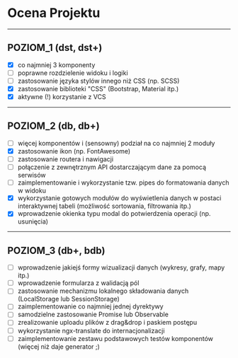 # Ocena Projektu

-------------------------------------------------------------------------------
 POZIOM_1 (dst, dst+)
-------------------------------------------------------------------------------
- [x] co najmniej 3 komponenty
- [ ] poprawne rozdzielenie widoku i logiki
- [ ] zastosowanie języka stylów innego niż CSS (np. SCSS)
- [x] zastosowanie biblioteki "CSS" (Bootstrap, Material itp.)
- [x] aktywne (!) korzystanie z VCS

-------------------------------------------------------------------------------
 POZIOM_2 (db, db+)
-------------------------------------------------------------------------------

- [ ] więcej komponentów i (sensowny) podział na co najmniej 2 moduły
- [x] zastosowanie ikon (np. FontAwesome)
- [ ] zastosowanie routera i nawigacji
- [ ] połączenie z zewnętrznym API dostarczającym dane za pomocą serwisów
- [ ] zaimplementowanie i wykorzystanie tzw. pipes do formatowania danych w widoku
- [x] wykorzystanie gotowych modułów do wyświetlenia danych w postaci interaktywnej
  tabeli (możliwość sortowania, filtrowania itp.) 
- [x] wprowadzenie okienka typu modal do potwierdzenia operacji (np. usunięcia)

-------------------------------------------------------------------------------
 POZIOM_3 (db+, bdb)
-------------------------------------------------------------------------------

- [ ] wprowadzenie jakiejś formy wizualizacji danych (wykresy, grafy, mapy itp.)
- [ ] wprowadzenie formularza z walidacją pól
- [ ] zastosowanie mechanizmu lokalnego składowania danych (LocalStorage lub 
  SessionStorage)
- [ ] zaimplementowanie co najmniej jednej dyrektywy
- [ ] samodzielne zastosowanie Promise lub Observable
- [ ] zrealizowanie uploadu plików z drag&drop i paskiem postępu
- [ ] wykorzystanie ngx-translate do internacjonalizacji
- [ ] zaimplementowanie zestawu podstawowych testów komponentów (więcej niż daje 
   generator ;)